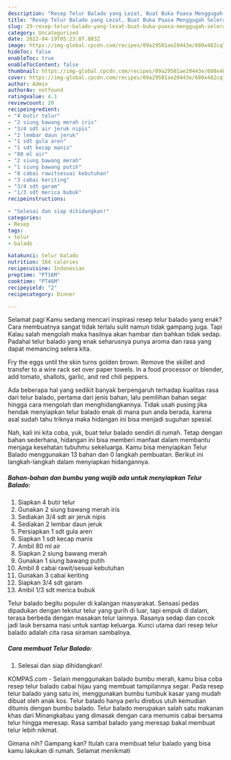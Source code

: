```yaml
---
description: "Resep Telur Balado yang Lezat, Buat Buka Puasa Menggugah Selera"
title: "Resep Telur Balado yang Lezat, Buat Buka Puasa Menggugah Selera"
slug: 29-resep-telur-balado-yang-lezat-buat-buka-puasa-menggugah-selera
category: Uncategorized
date: 2022-04-19T05:23:07.803Z
image: https://img-global.cpcdn.com/recipes/09a29501ae20443e/680x482cq70/telur-balado-foto-resep-utama.jpg
hideToc: false
enableToc: true
enableTocContent: false
thumbnail: https://img-global.cpcdn.com/recipes/09a29501ae20443e/680x482cq70/telur-balado-foto-resep-utama.jpg
cover: https://img-global.cpcdn.com/recipes/09a29501ae20443e/680x482cq70/telur-balado-foto-resep-utama.jpg
author: Admin
authorAv: notfound
ratingvalue: 4.1
reviewcount: 20
recipeingredient:
- "4 butir telur"
- "2 siung bawang merah iris"
- "3/4 sdt air jeruk nipis"
- "2 lembar daun jeruk"
- "1 sdt gula aren"
- "1 sdt kecap manis"
- "80 ml air"
- "2 siung bawang merah"
- "1 siung bawang putih"
- "8 cabai rawitsesuai kebutuhan"
- "3 cabai keriting"
- "3/4 sdt garam"
- "1/3 sdt merica bubuk"
recipeinstructions:

- "Selesai dan siap dihidangkan!"
categories:
- Resep
tags:
- telur
- balado

katakunci: telur balado 
nutrition: 164 calories
recipecuisine: Indonesian
preptime: "PT16M"
cooktime: "PT46M"
recipeyield: "2"
recipecategory: Dinner

---
```



Selamat pagi Kamu sedang mencari inspirasi resep telur balado yang enak? Cara membuatnya sangat tidak terlalu sulit namun tidak gampang juga. Tapi Kalau salah mengolah maka hasilnya akan hambar dan bahkan tidak sedap. Padahal telur balado yang enak seharusnya punya aroma dan rasa yang dapat memancing selera kita.


Fry the eggs until the skin turns golden brown. Remove the skillet and transfer to a wire rack set over paper towels. In a food processor or blender, add tomato, shallots, garlic, and red chili peppers.

Ada beberapa hal yang sedikit banyak berpengaruh terhadap kualitas rasa dari telur balado, pertama dari jenis bahan, lalu pemilihan bahan segar hingga cara mengolah dan menghidangkannya. Tidak usah pusing jika hendak menyiapkan telur balado enak di mana pun anda berada, karena asal sudah tahu triknya maka hidangan ini bisa menjadi suguhan spesial.


Nah, kali ini kita coba, yuk, buat telur balado sendiri di rumah. Tetap dengan bahan sederhana, hidangan ini bisa memberi manfaat dalam membantu menjaga kesehatan tubuhmu sekeluarga. Kamu bisa menyiapkan Telur Balado menggunakan 13 bahan dan 0 langkah pembuatan. Berikut ini langkah-langkah dalam menyiapkan hidangannya.

<!--inarticleads1-->

##### Bahan-bahan dan bumbu yang wajib ada untuk menyiapkan Telur Balado:

1. Siapkan 4 butir telur
1. Gunakan 2 siung bawang merah iris
1. Sediakan 3/4 sdt air jeruk nipis
1. Sediakan 2 lembar daun jeruk
1. Persiapkan 1 sdt gula aren
1. Siapkan 1 sdt kecap manis
1. Ambil 80 ml air
1. Siapkan 2 siung bawang merah
1. Gunakan 1 siung bawang putih
1. Ambil 8 cabai rawit/sesuai kebutuhan
1. Gunakan 3 cabai keriting
1. Siapkan 3/4 sdt garam
1. Ambil 1/3 sdt merica bubuk


Telur balado begitu populer di kalangan masyarakat. Sensasi pedas dipadukan dengan tekstur telur yang gurih di luar, tapi empuk di dalam, terasa berbeda dengan masakan telur lainnya. Rasanya sedap dan cocok jadi lauk bersama nasi untuk santap keluarga. Kunci utama dari resep telur balado adalah cita rasa siraman sambalnya. 

<!--inarticleads2-->

##### Cara membuat Telur Balado:


1. Selesai dan siap dihidangkan!

KOMPAS.com - Selain menggunakan balado bumbu merah, kamu bisa coba resep telur balado cabai hijau yang membuat tampilannya segar. Pada resep telur balado yang satu ini, menggunakan bumbu tumbuk kasar yang mudah dibuat oleh anak kos. Telur balado hanya perlu direbus utuh kemudian ditumis dengan bumbu balado. Telur balado merupakan salah satu makanan khas dari Minangkabau yang dimasak dengan cara menumis cabai bersama telur hingga meresap. Rasa sambal balado yang meresap bakal membuat telur lebih nikmat. 

Gimana nih? Gampang kan? Itulah cara membuat telur balado yang bisa kamu lakukan di rumah. Selamat menikmati
